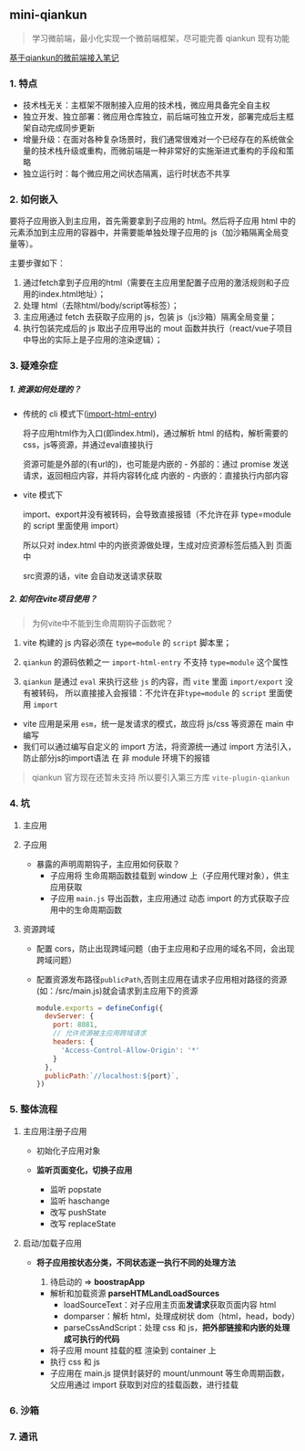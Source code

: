 ## mini-qiankun

> 学习微前端，最小化实现一个微前端框架，尽可能完善 qiankun 现有功能

[基于qiankun的微前端接入笔记](http://vuepress.wmm66.com/%E5%89%8D%E7%AB%AF%E5%BC%80%E5%8F%91/other/%E5%9F%BA%E4%BA%8Eqiankun%E7%9A%84%E5%BE%AE%E5%89%8D%E7%AB%AF%E6%8E%A5%E5%85%A5%E7%AC%94%E8%AE%B0.html)


### 1. 特点

- 技术栈无关：主框架不限制接入应用的技术栈，微应用具备完全自主权
- 独立开发、独立部署：微应用仓库独立，前后端可独立开发，部署完成后主框架自动完成同步更新
- 增量升级：在面对各种复杂场景时，我们通常很难对一个已经存在的系统做全量的技术栈升级或重构，而微前端是一种非常好的实施渐进式重构的手段和策略
- 独立运行时：每个微应用之间状态隔离，运行时状态不共享




### 2. 如何嵌入

要将子应用嵌入到主应用，首先需要拿到子应用的 html。然后将子应用 html 中的元素添加到主应用的容器中，并需要能单独处理子应用的 js（加沙箱隔离全局变量等）。

主要步骤如下：

1. 通过fetch拿到子应用的html（需要在主应用里配置子应用的激活规则和子应用的index.html地址）；
2. 处理 html（去除html/body/script等标签）；
3. 主应用通过 fetch 去获取子应用的 js，包装 js（js沙箱）隔离全局变量；
4. 执行包装完成后的 js 取出子应用导出的 mout 函数并执行（react/vue子项目中导出的实际上是子应用的渲染逻辑）；




### 3. 疑难杂症

##### 1. 资源如何处理的？

- 传统的 cli 模式下([import-html-entry](https://github.com/kuitos/import-html-entry))

    将子应用html作为入口(即index.html)，通过解析 html 的结构，解析需要的css，js等资源，并通过eval直接执行

    资源可能是外部的(有url的)，也可能是内嵌的
      - 外部的：通过 promise 发送请求，返回相应内容，并将内容转化成 内嵌的
      - 内嵌的：直接执行内部内容

- vite 模式下

    import、export并没有被转码，会导致直接报错（不允许在非 type=module 的 script 里面使用 import）

    所以只对 index.html 中的内嵌资源做处理，生成对应资源标签后插入到 页面中

    src资源的话，vite 会自动发送请求获取

##### 2. 如何在vite项目使用？

> 为何vite中不能到生命周期钩子函数呢？

1.  vite 构建的 js 内容必须在 `type=module` 的 `script` 脚本里；

2. `qiankun` 的源码依赖之一 `import-html-entry` 不支持 `type=module` 这个属性
3. `qiankun` 是通过 `eval` 来执行这些 `js` 的内容，而 `vite` 里面 `import/export` 没有被转码， 所以直接接入会报错：不允许在非`type=module` 的 `script` 里面使用 `import`



- vite 应用是采用 `esm`，统一是发请求的模式，故应将 js/css 等资源在 main 中编写
- 我们可以通过编写自定义的 import 方法，将资源统一通过 import 方法引入，防止部分js的import语法 在 非 module 环境下的报错

> qiankun 官方现在还暂未支持 所以要引入第三方库 `vite-plugin-qiankun`



### 4. 坑

1. 主应用
2. 子应用
     - 暴露的声明周期钩子，主应用如何获取？
         - 子应用将 生命周期函数挂载到 window 上（子应用代理对象），供主应用获取
         - 子应用 `main.js` 导出函数，主应用通过 动态 import 的方式获取子应用中的生命周期函数

3. 资源跨域

     - 配置 cors，防止出现跨域问题（由于主应用和子应用的域名不同，会出现跨域问题）

     - 配置资源发布路径`publicPath`,否则主应用在请求子应用相对路径的资源(如：/src/main.js)就会请求到主应用下的资源

        ```js
        module.exports = defineConfig({
          devServer: {
            port: 8081,
            // 允许资源被主应用跨域请求
            headers: {
              'Access-Control-Allow-Origin': '*'
            }
          },
          publicPath:`//localhost:${port}`,
        })
        ```




### 5. 整体流程

1. 主应用注册子应用

    - 初始化子应用对象

    - **监听页面变化，切换子应用**
      - 监听 popstate
      - 监听 haschange
      - 改写 pushState
      - 改写 replaceState

2. 启动/加载子应用

    - **将子应用按状态分类，不同状态逐一执行不同的处理方法**

      1. 待启动的 => **boostrapApp**
        - 解析和加载资源 **parseHTMLandLoadSources** 
          - loadSourceText：对子应用主页面**发请求**获取页面内容 html
          - domparser：解析 html，处理成树状 dom（html，head，body）
          - parseCssAndScript：处理 css 和 js，**把外部链接和内嵌的处理成可执行的代码**
        - 将子应用 mount 挂载的框 渲染到 container 上
        - 执行 css 和 js
        - 子应用在 main.js 提供封装好的 mount/unmount 等生命周期函数，父应用通过 import 获取到对应的挂载函数，进行挂载





### 6. 沙箱



### 7. 通讯

